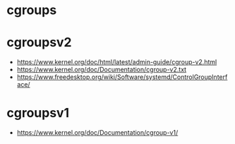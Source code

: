 # cgroups


# cgroupsv2

- <https://www.kernel.org/doc/html/latest/admin-guide/cgroup-v2.html>
- <https://www.kernel.org/doc/Documentation/cgroup-v2.txt>
- <https://www.freedesktop.org/wiki/Software/systemd/ControlGroupInterface/>


# cgroupsv1

- <https://www.kernel.org/doc/Documentation/cgroup-v1/>